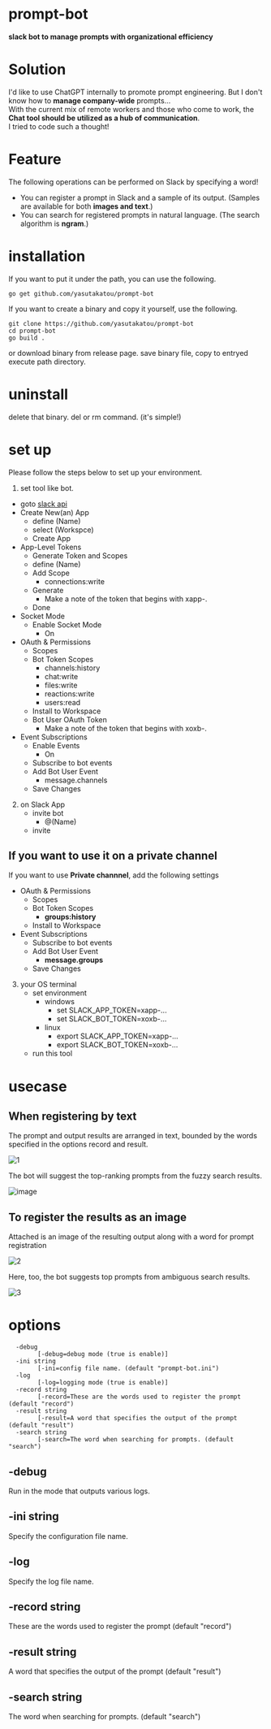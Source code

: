 # prompt-bot
 **slack bot to manage prompts with organizational efficiency**

# Solution

I'd like to use ChatGPT internally to promote prompt engineering. But I don't know how to **manage company-wide** prompts...<br>
With the current mix of remote workers and those who come to work, the **Chat tool should be utilized as a hub of communication**.<br>
I tried to code such a thought!<br>

# Feature

The following operations can be performed on Slack by specifying a word!

- You can register a prompt in Slack and a sample of its output. (Samples are available for both **images and text**.)<br>
- You can search for registered prompts in natural language. (The search algorithm is **ngram**.)<br>

# installation

If you want to put it under the path, you can use the following.

```
go get github.com/yasutakatou/prompt-bot
```

If you want to create a binary and copy it yourself, use the following.

```
git clone https://github.com/yasutakatou/prompt-bot
cd prompt-bot
go build .
```

or download binary from release page. save binary file, copy to entryed execute path directory.

# uninstall

delete that binary. del or rm command. (it's simple!)

# set up

Please follow the steps below to set up your environment.

1. set tool like bot. 
- goto [slack api](https://api.slack.com/apps)
- Create New(an) App
	- define (Name)
	- select (Workspce)
	- Create App
- App-Level Tokens
	- Generate Token and Scopes
	- define (Name)
	- Add Scope
		- connections:write
	- Generate
		- Make a note of the token that begins with xapp-.
	- Done
- Socket Mode
	- Enable Socket Mode
		- On
- OAuth & Permissions
	- Scopes
	- Bot Token Scopes
		- channels:history
		- chat:write
		- files:write
		- reactions:write
		- users:read
	- Install to Workspace
	- Bot User OAuth Token
		- Make a note of the token that begins with xoxb-.
- Event Subscriptions
	- Enable Events
		- On
	- Subscribe to bot events
	- Add Bot User Event
		- message.channels
	- Save Changes

2. on Slack App
	- invite bot
		- @(Name)
	- invite

## If you want to use it on a private channel

If you want to use **Private channnel**, add the following settings

- OAuth & Permissions
	- Scopes
	- Bot Token Scopes
		- **groups:history**
	- Install to Workspace
- Event Subscriptions
	- Subscribe to bot events
	- Add Bot User Event
		- **message.groups**
	- Save Changes

3. your OS terminal
	- set environment
		- windows
			- set SLACK_APP_TOKEN=xapp-...
			- set SLACK_BOT_TOKEN=xoxb-...
		- linux
			- export SLACK_APP_TOKEN=xapp-...
			- export SLACK_BOT_TOKEN=xoxb-...
	- run this tool

# usecase
## When registering by text

The prompt and output results are arranged in text, bounded by the words specified in the options record and result.

![1](https://github.com/yasutakatou/prompt-bot/assets/22161385/712c0bca-47b9-4dee-8d9d-011ad427198e)

The bot will suggest the top-ranking prompts from the fuzzy search results.

![image](https://github.com/yasutakatou/prompt-bot/assets/22161385/b65932cc-ff55-4d91-84ce-c998e80bedda)

## To register the results as an image

Attached is an image of the resulting output along with a word for prompt registration

![2](https://github.com/yasutakatou/prompt-bot/assets/22161385/a8e26a03-8d04-47f2-9240-bdf1540bb906)

Here, too, the bot suggests top prompts from ambiguous search results.

![3](https://github.com/yasutakatou/prompt-bot/assets/22161385/cc101e0b-8de8-48c4-8366-ab511d968250)


# options

```
  -debug
        [-debug=debug mode (true is enable)]
  -ini string
        [-ini=config file name. (default "prompt-bot.ini")
  -log
        [-log=logging mode (true is enable)]
  -record string
        [-record=These are the words used to register the prompt (default "record")
  -result string
        [-result=A word that specifies the output of the prompt (default "result")
  -search string
        [-search=The word when searching for prompts. (default "search")
```

## -debug

Run in the mode that outputs various logs.

## -ini string

Specify the configuration file name.

## -log

Specify the log file name.

## -record string

These are the words used to register the prompt (default "record")

## -result string

A word that specifies the output of the prompt (default "result")

## -search string

The word when searching for prompts. (default "search")
